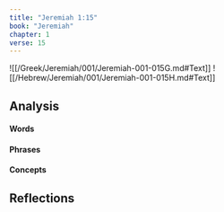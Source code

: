 ```yaml
---
title: "Jeremiah 1:15"
book: "Jeremiah"
chapter: 1
verse: 15
---
```

![[/Greek/Jeremiah/001/Jeremiah-001-015G.md#Text]]
![[/Hebrew/Jeremiah/001/Jeremiah-001-015H.md#Text]]

## Analysis

#### Words

#### Phrases

#### Concepts

## Reflections
